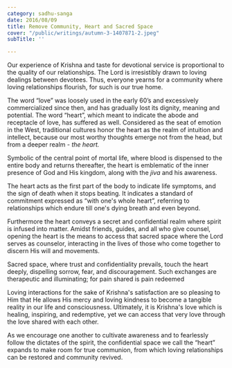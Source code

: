 ```yaml
---
category: sadhu-sanga
date: 2016/08/09
title: Remove Community, Heart and Sacred Space
cover: "/public/writings/autumn-3-1407871-2.jpeg"
subTitle: ''

---
```

Our experience of Krishna and taste for devotional service is proportional to the quality of our relationships. The Lord is irresistibly drawn to loving dealings between devotees. Thus, everyone yearns for a community where loving relationships flourish, for such is our true home.

The word “love” was loosely used in the early 60’s and excessively commercialized since then, and has gradually lost its dignity, meaning and potential. The word “heart”, which meant to indicate the abode and receptacle of love, has suffered as well. Considered as the seat of emotion in the West, traditional cultures honor the heart as the realm of intuition and intellect, because our most worthy thoughts emerge not from the head, but from a deeper realm - _the heart._

Symbolic of the central point of mortal life, where blood is dispensed to the entire body and returns thereafter, the heart is emblematic of the inner presence of God and His kingdom, along with the _jiva_ and his awareness.

The heart acts as the first part of the body to indicate life symptoms, and the sign of death when it stops beating. It indicates a standard of commitment expressed as “with one's whole heart”, referring to relationships which endure till one's dying breath and even beyond.

Furthermore the heart conveys a secret and confidential realm where spirit is infused into matter. Amidst friends, guides, and all who give counsel, opening the heart is the means to access that sacred space where the Lord serves as counselor, interacting in the lives of those who come together to discern His will and movements.

Sacred space, where trust and confidentiality prevails, touch the heart deeply, dispelling sorrow, fear, and discouragement. Such exchanges are therapeutic and illuminating; for pain shared is pain redeemed

Loving interactions for the sake of Krishna's satisfaction are so pleasing to Him that He allows His mercy and loving kindness to become a tangible reality in our life and consciousness. Ultimately, it is Krishna's love which is healing, inspiring, and redemptive, yet we can access that very love through the love shared with each other.

As we encourage one another to cultivate awareness and to fearlessly follow the dictates of the spirit, the confidential space we call the “heart” expands to make room for true communion, from which loving relationships can be restored and community revived.